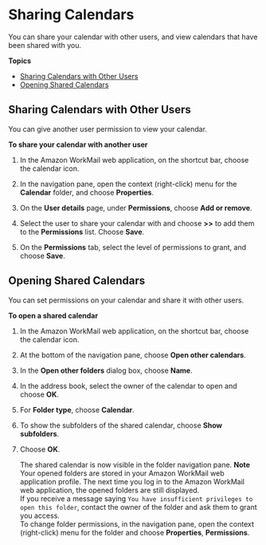 # Sharing Calendars<a name="share-calendars"></a>

You can share your calendar with other users, and view calendars that have been shared with you\.

**Topics**
+ [Sharing Calendars with Other Users](#share_your_calendar)
+ [Opening Shared Calendars](#share_calendar)

## Sharing Calendars with Other Users<a name="share_your_calendar"></a>

You can give another user permission to view your calendar\.

**To share your calendar with another user**

1. In the Amazon WorkMail web application, on the shortcut bar, choose the calendar icon\.

1. In the navigation pane, open the context \(right\-click\) menu for the **Calendar** folder, and choose **Properties**\.

1. On the **User details** page, under **Permissions**, choose **Add or remove**\.

1. Select the user to share your calendar with and choose **>>** to add them to the **Permissions** list\. Choose **Save**\.

1. On the **Permissions** tab, select the level of permissions to grant, and choose **Save**\.

## Opening Shared Calendars<a name="share_calendar"></a>

You can set permissions on your calendar and share it with other users\.

**To open a shared calendar**

1. In the Amazon WorkMail web application, on the shortcut bar, choose the calendar icon\.

1. At the bottom of the navigation pane, choose **Open other calendars**\.

1. In the **Open other folders** dialog box, choose **Name**\.

1. In the address book, select the owner of the calendar to open and choose **OK**\.

1. For **Folder type**, choose **Calendar**\.

1. To show the subfolders of the shared calendar, choose **Show subfolders**\.

1. Choose **OK**\.

   The shared calendar is now visible in the folder navigation pane\.
**Note**  
Your opened folders are stored in your Amazon WorkMail web application profile\. The next time you log in to the Amazon WorkMail web application, the opened folders are still displayed\.  
If you receive a message saying `You have insufficient privileges to open this folder`, contact the owner of the folder and ask them to grant you access\.  
To change folder permissions, in the navigation pane, open the context \(right\-click\) menu for the folder and choose **Properties**, **Permissions**\.